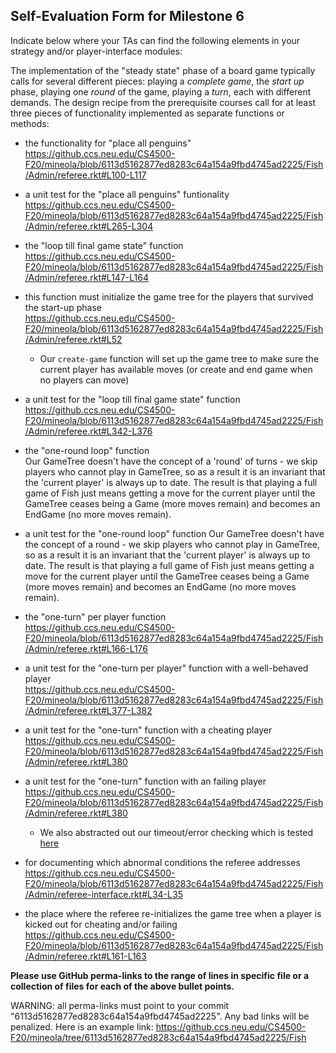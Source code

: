 ## Self-Evaluation Form for Milestone 6

Indicate below where your TAs can find the following elements in your strategy and/or player-interface modules:

The implementation of the "steady state" phase of a board game
typically calls for several different pieces: playing a *complete
game*, the *start up* phase, playing one *round* of the game, playing a *turn*, 
each with different demands. The design recipe from the prerequisite courses call
for at least three pieces of functionality implemented as separate
functions or methods:

- the functionality for "place all penguins"  
https://github.ccs.neu.edu/CS4500-F20/mineola/blob/6113d5162877ed8283c64a154a9fbd4745ad2225/Fish/Admin/referee.rkt#L100-L117

- a unit test for the "place all penguins" funtionality  
https://github.ccs.neu.edu/CS4500-F20/mineola/blob/6113d5162877ed8283c64a154a9fbd4745ad2225/Fish/Admin/referee.rkt#L265-L304

- the "loop till final game state" function  
https://github.ccs.neu.edu/CS4500-F20/mineola/blob/6113d5162877ed8283c64a154a9fbd4745ad2225/Fish/Admin/referee.rkt#L147-L164

- this function must initialize the game tree for the players that survived the start-up phase  
https://github.ccs.neu.edu/CS4500-F20/mineola/blob/6113d5162877ed8283c64a154a9fbd4745ad2225/Fish/Admin/referee.rkt#L52
  - Our `create-game` function will set up the game tree to make sure the current player has available moves (or create and end game when no players can move)

- a unit test for the "loop till final game state"  function  
https://github.ccs.neu.edu/CS4500-F20/mineola/blob/6113d5162877ed8283c64a154a9fbd4745ad2225/Fish/Admin/referee.rkt#L342-L376

- the "one-round loop" function  
Our GameTree doesn't have the concept of a 'round' of turns - we skip players who cannot play in GameTree, so as a result it is an invariant that the 'current player' is always up to date. The result is that playing a full game of Fish just means getting a move for the current player until the GameTree ceases being a Game (more moves remain) and becomes an EndGame (no more moves remain).

- a unit test for the "one-round loop" function
Our GameTree doesn't have the concept of a round - we skip players who cannot play in GameTree, so as a result it is an invariant that the 'current player' is always up to date. The result is that playing a full game of Fish just means getting a move for the current player until the GameTree ceases being a Game (more moves remain) and becomes an EndGame (no more moves remain).

- the "one-turn" per player function  
https://github.ccs.neu.edu/CS4500-F20/mineola/blob/6113d5162877ed8283c64a154a9fbd4745ad2225/Fish/Admin/referee.rkt#L166-L176

- a unit test for the "one-turn per player" function with a well-behaved player  
https://github.ccs.neu.edu/CS4500-F20/mineola/blob/6113d5162877ed8283c64a154a9fbd4745ad2225/Fish/Admin/referee.rkt#L377-L382

- a unit test for the "one-turn" function with a cheating player  
https://github.ccs.neu.edu/CS4500-F20/mineola/blob/6113d5162877ed8283c64a154a9fbd4745ad2225/Fish/Admin/referee.rkt#L380

- a unit test for the "one-turn" function with an failing player  
https://github.ccs.neu.edu/CS4500-F20/mineola/blob/6113d5162877ed8283c64a154a9fbd4745ad2225/Fish/Admin/referee.rkt#L380
  - We also abstracted out our timeout/error checking which is tested [here](https://github.ccs.neu.edu/CS4500-F20/mineola/blob/6113d5162877ed8283c64a154a9fbd4745ad2225/Fish/Admin/referee.rkt#L399-L402)

- for documenting which abnormal conditions the referee addresses  
https://github.ccs.neu.edu/CS4500-F20/mineola/blob/6113d5162877ed8283c64a154a9fbd4745ad2225/Fish/Admin/referee-interface.rkt#L34-L35

- the place where the referee re-initializes the game tree when a player is kicked out for cheating and/or failing  
https://github.ccs.neu.edu/CS4500-F20/mineola/blob/6113d5162877ed8283c64a154a9fbd4745ad2225/Fish/Admin/referee.rkt#L161-L163


**Please use GitHub perma-links to the range of lines in specific
file or a collection of files for each of the above bullet points.**

  WARNING: all perma-links must point to your commit "6113d5162877ed8283c64a154a9fbd4745ad2225".
  Any bad links will be penalized.
  Here is an example link:
    <https://github.ccs.neu.edu/CS4500-F20/mineola/tree/6113d5162877ed8283c64a154a9fbd4745ad2225/Fish>

